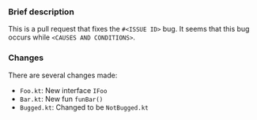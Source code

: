 ### Brief description

This is a pull request that fixes the `#<ISSUE ID>` bug. It seems
that this bug occurs while `<CAUSES AND CONDITIONS>`.

### Changes

There are several changes made:

- `Foo.kt`: New interface `IFoo`
- `Bar.kt`: New fun `funBar()`
- `Bugged.kt`: Changed to be `NotBugged.kt`
